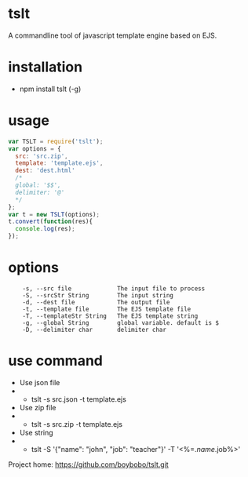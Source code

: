 # tslt
A commandline tool of javascript template engine based on EJS.

# installation
* npm install tslt (-g)

# usage
```javascript
var TSLT = require('tslt');
var options = {
  src: 'src.zip',
  template: 'template.ejs',
  dest: 'dest.html'
  /*
  global: '$$',
  delimiter: '@'
  */
};
var t = new TSLT(options);
t.convert(function(res){
  console.log(res);
});

```

# options
        -s, --src file             The input file to process
        -S, --srcStr String        The input string
        -d, --dest file            The output file
        -t, --template file        The EJS template file
        -T, --templateStr String   The EJS template string
        -g, --global String        global variable. default is $
        -D, --delimiter char       delimiter char


# use command

 * Use json file
 * * tslt -s src.json -t template.ejs
 * Use zip file
 * * tslt -s src.zip -t template.ejs
 * Use string
 * * tslt -S '{\"name\": \"john\", \"job\": \"teacher\"}' -T '<%=$.name%> is a <%=$.job%>'


Project home: https://github.com/boybobo/tslt.git